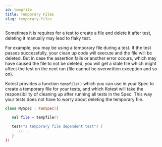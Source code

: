 ```yaml
---
id: tempfile
title: Temporary Files
slug: temporary-files
---
```




Sometimes it is requires for a test to create a file and delete it after test, deleting it manually may lead to flaky
test.

For example, you may be using a temporary file during a test. If the test passes successfully, your clean up code will execute
and the file will be deleted. But in case the assertion fails or another error occurs, which may have caused the file to not be deleted, you will get a stale file
which might affect the test on the next run (file cannot be overwritten exception and so on).

Kotest provides a function ```tempfile()``` which you can use in your Spec to create a temporary file for your tests, and which
 Kotest will take the responsibility of cleaning up after running all tests in the Spec. This way your
tests does not have to worry about deleting the temporary file.

```kotlin
class MySpec : FunSpec({

   val file = tempfile()

   test("a temporary file dependent test") {
      //...
   }
})

```

